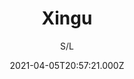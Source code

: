 ---
id: '01aee3b2-8f87-44b6-826b-8ddafdb331a0'
type: 'movie' # Filme, Série, Anime
title: "Xingu"
synopsis: ["Os irmãos Orlando (Felipe Camargo), Cláudio (João Miguel) e Leonardo Villas Bôas (Caio Blat) resolvem trocar o conforto da vida na cidade grande pela aventura de viver nas matas. Para isso, resolvem se alistar no programa de expansão na região do Brasil central, incentivado pelo governo. Com enorme poder de persuação e afinidade com os habitantes da floresta, os três se tornam referência nas relações com os povos indígenas, vivenciando incríveis experiências, entre elas a eterna conquista do Parque Nacional do Xingu.",
]
originalTitle: "Xingu"
date: '2021-04-05T20:57:21.000Z'
update: '2021-04-05T20:57:21.000Z'
releaseDate: '2012-04-06T03:00:00.000Z'
imdb:
  rating: '7.1' # 8.5
  id: '' # tt0470752
duration: '1h 42m'
trailer:
  urls: [
    '7V5nIIkCYpQ',
  ]
tags: ['1080p']
genre: ['Drama'] #
quality: 'HDTV' # BluRay, WEB-DL, HDTV, WEB-DL4K, WEB-DLe
format: 'Mkv' # MKV, MP4, TS
audio: 'Português' # Dublado, Legendado, Dual Audio, Dub & Leg
subtitle: 'S/L' # Português, inglês,
size: '4.02 GB' # 4.8 GB
audioQuality: 10
videoQuality: 10
directors: []
#  - name: 'Lana Wachowski'
#    image: ''
#  - name: 'Lilly Wachowski'
#    image: ''
cast: []
#  - name: 'Keanu Reeves'
#    image: ''
#    characterName: 'Neo'
writers: []
#  - name: ''
#    image: ''
maturityRating:
  age: '' # L , 10, 12, 14, 16, 18
  topics: [''] # Violence, Illegal drugs, Inappropriate Language, Legal Drugs, Sexual Content, Extreme Violence
###########################################
download:
  
  - url: 'magnet:?xt=urn:btih:DBECD5105F4906005E80563F123FA227FD7DC33C&dn=Xingu%20-%20Micross%c3%a9rie%20Completa%20%281080p%29%20LAPUMiA&tr=udp%3a%2f%2ftracker.openbittorrent.com%3a80%2fannounce&tr=udp%3a%2f%2ftracker.opentrackr.org%3a1337%2fannounce&tr=udp%3a%2f%2fexplodie.org%3a6969%2fannounce&tr=udp%3a%2f%2fzer0day.ch%3a1337%2fannounce&tr=udp%3a%2f%2ftracker.trackerfix.com%3a81%2fannounce&tr=udp%3a%2f%2ftracker.coppersurfer.tk%3a6969%2fannounce&tr=udp%3a%2f%2ftracker.leechers-paradise.org%3a6969%2fannounce&tr=udp%3a%2f%2feddie4.nl%3a6969%2fannounce&tr=udp%3a%2f%2fp4p.arenabg.com%3a1337%2fannounce'
    resolution: '1080p' # 720p, 1080p, 4K,
    audio: 'Dual Áudio' # Dublado, Legendado, Dual Audio
    size: '' # 4.8 GB
    quality: '' # BluRay, WEB-DL
    format: '' # MKV
images:
  cover: '/assets/movies/xingu.jpg'
  background: '/assets/movies/'
---